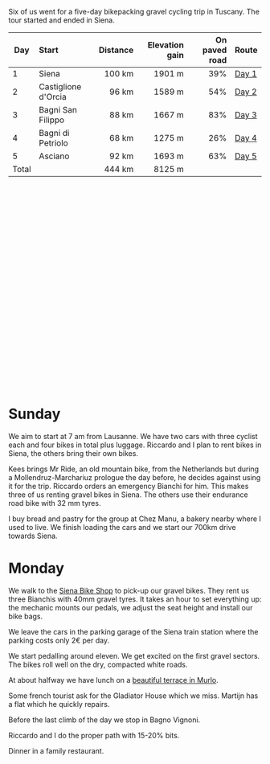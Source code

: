 Six of us went for a five-day bikepacking gravel cycling trip in Tuscany.  The
tour started and ended in Siena.

| Day   | Start                     | Distance | Elevation gain | On paved road | Route
| ---   | :------------------------ | -------: | -------------: | ------------: | :--
| 1     | Siena                     | 100 km   |  1901 m        | 39%           | [Day 1](/data/2025-toscana-gravel/Tuscany-1.gpx)
| 2     | Castiglione d'Orcia       |  96 km   |  1589 m        | 54%           | [Day 2](/data/2025-toscana-gravel/Tuscany-2.gpx)
| 3     | Bagni San Filippo         |  88 km   |  1667 m        | 83%           | [Day 3](/data/2025-toscana-gravel/Tuscany-3.gpx)
| 4     | Bagni di Petriolo         |  68 km   |  1275 m        | 26%           | [Day 4](/data/2025-toscana-gravel/Tuscany-4.gpx)
| 5     | Asciano                   |  92 km   |  1693 m        | 63%           | [Day 5](/data/2025-toscana-gravel/Tuscany-5.gpx)
| Total |                           | 444 km   |  8125 m        |               |

<div
  class="gpx-trace"
  style="height: 400px;"
  data-gpx-trace="/data/2025-toscana-gravel/Tuscany-1.gpx,/data/2025-toscana-gravel/Tuscany-2.gpx,/data/2025-toscana-gravel/Tuscany-3.gpx,/data/2025-toscana-gravel/Tuscany-4.gpx,/data/2025-toscana-gravel/Tuscany-5.gpx">
</div>

# Sunday

We aim to start at 7 am from Lausanne.  We have two cars with three cyclist
each and four bikes in total plus luggage.  Riccardo and I plan to rent bikes
in Siena, the others bring their own bikes.

Kees brings Mr Ride, an old mountain bike, from the Netherlands but during a
Mollendruz-Marchariuz prologue the day before, he decides against using it for
the trip.  Riccardo orders an emergency Bianchi for him.  This makes three of
us renting gravel bikes in Siena.  The others use their endurance road bike
with 32 mm tyres.

I buy bread and pastry for the group at Chez Manu, a bakery nearby where I used
to live.  We finish loading the cars and we start our 700km drive towards
Siena.

# Monday

We walk to the [Siena Bike Shop][BikeShop] to pick-up our gravel bikes.  They
rent us three Bianchis with 40mm gravel tyres.  It takes an hour to set
everything up: the mechanic mounts our pedals, we adjust the seat height and
install our bike bags.

We leave the cars in the parking garage of the Siena train station where the
parking costs only 2€ per day.

We start pedalling around eleven.  We get excited on the first gravel sectors.
The bikes roll well on the dry, compacted white roads.

At about halfway we have lunch on a [beautiful terrace in Murlo][Day1Lunch].

Some french tourist ask for the Gladiator House which we miss.  Martijn has a
flat which he quickly repairs.

Before the last climb of the day we stop in Bagno Vignoni.

Riccardo and I do the proper path with 15-20% bits.

Dinner in a family restaurant.

[BikeShop]: https://www.sienabikeshop.it/
[Day1Lunch]: https://ristorantelibratum.it/en
[Day1Dinner]:  https://maps.app.goo.gl/hu9fZEXGKoUyLtqn7
